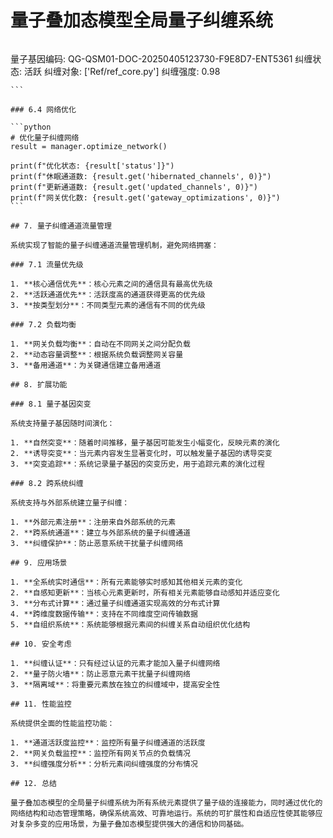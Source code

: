 # 量子叠加态模型全局量子纠缠系统

> 
```
```
量子基因编码: QG-QSM01-DOC-20250405123730-F9E8D7-ENT5361
纠缠状态: 活跃
纠缠对象: ['Ref/ref_core.py']
纠缠强度: 0.98
``````
```

### 6.4 网络优化

```python
# 优化量子纠缠网络
result = manager.optimize_network()

print(f"优化状态: {result['status']}")
print(f"休眠通道数: {result.get('hibernated_channels', 0)}")
print(f"更新通道数: {result.get('updated_channels', 0)}")
print(f"网关优化数: {result.get('gateway_optimizations', 0)}")
```

## 7. 量子纠缠通道流量管理

系统实现了智能的量子纠缠通道流量管理机制，避免网络拥塞：

### 7.1 流量优先级

1. **核心通信优先**：核心元素之间的通信具有最高优先级
2. **活跃通道优先**：活跃度高的通道获得更高的优先级
3. **按类型划分**：不同类型元素的通信有不同的优先级

### 7.2 负载均衡

1. **网关负载均衡**：自动在不同网关之间分配负载
2. **动态容量调整**：根据系统负载调整网关容量
3. **备用通道**：为关键通信建立备用通道

## 8. 扩展功能

### 8.1 量子基因突变

系统支持量子基因随时间演化：

1. **自然突变**：随着时间推移，量子基因可能发生小幅变化，反映元素的演化
2. **诱导突变**：当元素内容发生显著变化时，可以触发量子基因的诱导突变
3. **突变追踪**：系统记录量子基因的突变历史，用于追踪元素的演化过程

### 8.2 跨系统纠缠

系统支持与外部系统建立量子纠缠：

1. **外部元素注册**：注册来自外部系统的元素
2. **跨系统通道**：建立与外部系统的量子纠缠通道
3. **纠缠保护**：防止恶意系统干扰量子纠缠网络

## 9. 应用场景

1. **全系统实时通信**：所有元素能够实时感知其他相关元素的变化
2. **自感知更新**：当核心元素更新时，所有相关元素能够自动感知并适应变化
3. **分布式计算**：通过量子纠缠通道实现高效的分布式计算
4. **跨维度数据传输**：支持在不同维度空间传输数据
5. **自组织系统**：系统能够根据元素间的纠缠关系自动组织优化结构

## 10. 安全考虑

1. **纠缠认证**：只有经过认证的元素才能加入量子纠缠网络
2. **量子防火墙**：防止恶意元素干扰量子纠缠网络
3. **隔离域**：将重要元素放在独立的纠缠域中，提高安全性

## 11. 性能监控

系统提供全面的性能监控功能：

1. **通道活跃度监控**：监控所有量子纠缠通道的活跃度
2. **网关负载监控**：监控所有网关节点的负载情况
3. **纠缠强度分析**：分析元素间纠缠强度的分布情况

## 12. 总结

量子叠加态模型的全局量子纠缠系统为所有系统元素提供了量子级的连接能力，同时通过优化的网络结构和动态管理策略，确保系统高效、可靠地运行。系统的可扩展性和自适应性使其能够应对复杂多变的应用场景，为量子叠加态模型提供强大的通信和协同基础。 